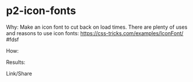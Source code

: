 p2-icon-fonts
=============
Why: Make an icon font to cut back on load times. There are plenty of uses and reasons to use icon fonts:        https://css-tricks.com/examples/IconFont/    #fdsf


How: 

Results:
  
  
  Link/Share
